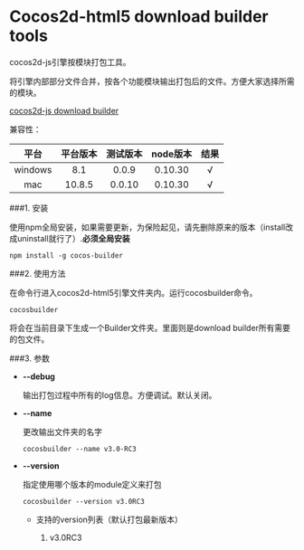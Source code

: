 Cocos2d-html5 download builder tools
==================

cocos2d-js引擎按模块打包工具。

将引擎内部部分文件合并，按各个功能模块输出打包后的文件。方便大家选择所需的模块。

[cocos2d-js download builder](http://cocos2d-x.org/filecenter/jsbuilder/)

兼容性：

|平台|平台版本|测试版本|node版本|结果|
|:----:|:--------:|:--------:|:----------:|:---:|
|windows|8.1|0.0.9|0.10.30|√|
|mac|10.8.5|0.0.10|0.10.30|√|

###1. 安装

使用npm全局安装，如果需要更新，为保险起见，请先删除原来的版本（install改成uninstall就行了）.**必须全局安装**

```
npm install -g cocos-builder
```

###2. 使用方法

在命令行进入cocos2d-html5引擎文件夹内。运行cocosbuilder命令。

```
cocosbuilder
```

将会在当前目录下生成一个Builder文件夹。里面则是download builder所有需要的包文件。

###3. 参数

- **--debug**

    输出打包过程中所有的log信息。方便调试。默认关闭。
    
- **--name**

    更改输出文件夹的名字
    
    ```
    cocosbuilder --name v3.0-RC3
    ```
    
- **--version**

    指定使用哪个版本的module定义来打包
    
    ```
    cocosbuilder --version v3.0RC3
    ```
    
    - 支持的version列表（默认打包最新版本）
    
        1. v3.0RC3
